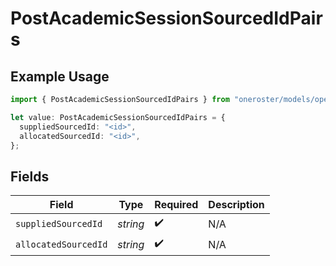 # PostAcademicSessionSourcedIdPairs

## Example Usage

```typescript
import { PostAcademicSessionSourcedIdPairs } from "oneroster/models/operations";

let value: PostAcademicSessionSourcedIdPairs = {
  suppliedSourcedId: "<id>",
  allocatedSourcedId: "<id>",
};
```

## Fields

| Field                | Type                 | Required             | Description          |
| -------------------- | -------------------- | -------------------- | -------------------- |
| `suppliedSourcedId`  | *string*             | :heavy_check_mark:   | N/A                  |
| `allocatedSourcedId` | *string*             | :heavy_check_mark:   | N/A                  |